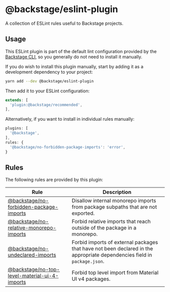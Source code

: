 # @backstage/eslint-plugin

A collection of ESLint rules useful to Backstage projects.

## Usage

This ESLint plugin is part of the default lint configuration provided by the [Backstage CLI](https://www.npmjs.com/package/@backstage/cli), so you generally do not need to install it manually.

If you do wish to install this plugin manually, start by adding it as a development dependency to your project:

```sh
yarn add --dev @backstage/eslint-plugin
```

Then add it to your ESLint configuration:

```js
extends: [
  'plugin:@backstage/recommended',
],
```

Alternatively, if you want to install in individual rules manually:

```js
plugins: [
  '@backstage',
],
rules: {
  '@backstage/no-forbidden-package-imports': 'error',
}
```

## Rules

The following rules are provided by this plugin:

| Rule                                                                                                | Description                                                                                                              |
| --------------------------------------------------------------------------------------------------- | ------------------------------------------------------------------------------------------------------------------------ |
| [@backstage/no-forbidden-package-imports](./docs/rules/no-forbidden-package-imports.md)             | Disallow internal monorepo imports from package subpaths that are not exported.                                          |
| [@backstage/no-relative-monorepo-imports](./docs/rules/no-relative-monorepo-imports.md)             | Forbid relative imports that reach outside of the package in a monorepo.                                                 |
| [@backstage/no-undeclared-imports](./docs/rules/no-undeclared-imports.md)                           | Forbid imports of external packages that have not been declared in the appropriate dependencies field in `package.json`. |
| [@backstage/no-top-level-material-ui-4-imports](./docs/rules/no-top-level-material-ui-4-imports.md) | Forbid top level import from Material UI v4 packages.                                                                    |
